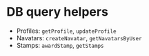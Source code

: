 # DB query helpers

- Profiles: `getProfile`, `updateProfile`
- Navatars: `createNavatar`, `getNavatarsByUser`
- Stamps: `awardStamp`, `getStamps`
